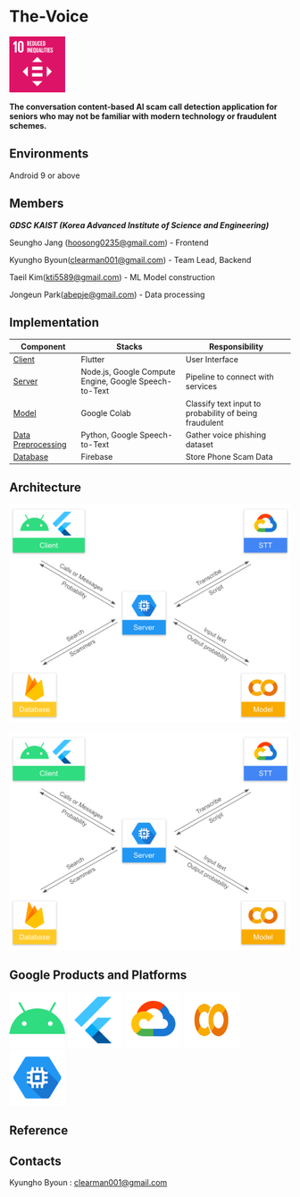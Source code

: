 # The-Voice

<img src="/profile/assets/Reduced-Inequalities.png" height="100px" width="100px">

</br >

**The conversation content-based AI scam call detection application for seniors who may not be familiar with modern technology or fraudulent schemes.**

## Environments

Android 9 or above

## Members

**_GDSC KAIST (Korea Advanced Institute of Science and Engineering)_**

Seungho Jang (hoosong0235@gmail.com) - Frontend

Kyungho Byoun(clearman001@gmail.com) - Team Lead, Backend

Taeil Kim(kti5589@gmail.com) - ML Model construction

Jongeun Park(abepje@gmail.com) - Data processing

## Implementation

| Component | Stacks | Responsibility |
| --- | --- | --- |
| [Client](https://github.com/KAIST-Google-Solution-Challenge/frontend) | Flutter | User Interface |
| [Server](https://github.com/KAIST-Google-Solution-Challenge/backend) | Node.js, Google Compute Engine, Google Speech-to-Text | Pipeline to connect with services |
| [Model](https://github.com/KAIST-Google-Solution-Challenge/conversation_model) | Google Colab | Classify text input to probability of being fraudulent |
| [Data Preprocessing](https://github.com/KAIST-Google-Solution-Challenge/data_preprocess) | Python, Google Speech-to-Text | Gather voice phishing dataset |
| [Database]() | Firebase | Store Phone Scam Data |

## Architecture

<img src="/profile/assets/architecture.png">

![architecture](assets/architecture.png)

## Google Products and Platforms

<img src="/profile/assets/Android.png" height="100px" width="100px">
<img src="/profile/assets/Flutter.png" height="100px" width="100px">
<img src="/profile/assets/Google-Cloud.png" height="100px" width="100px">
<img src="/profile/assets/Google-Colab.png" height="100px" width="100px">
<img src="/profile/assets/GCE.png" height="100px" width="100px">

## Reference

## Contacts

Kyungho Byoun : clearman001@gmail.com
